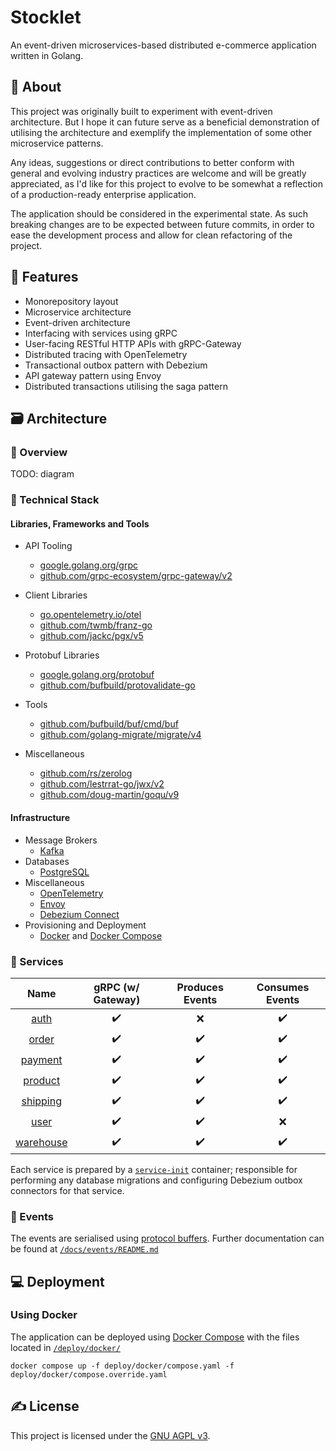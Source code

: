 # Stocklet

An event-driven microservices-based distributed e-commerce application written in Golang.

## 📘 About

This project was originally built to experiment with event-driven architecture. But I hope it can future serve as a beneficial demonstration of utilising the architecture and exemplify the implementation of some other microservice patterns.

Any ideas, suggestions or direct contributions to better conform with general and evolving industry practices are welcome and will be greatly appreciated, as I'd like for this project to evolve to be somewhat a reflection of a production-ready enterprise application.

The application should be considered in the experimental state. As such breaking changes are to be expected between future commits, in order to ease the development process and allow for clean refactoring of the project.

## 📝 Features

* Monorepository layout
* Microservice architecture
* Event-driven architecture
* Interfacing with services using gRPC
* User-facing RESTful HTTP APIs with gRPC-Gateway
* Distributed tracing with OpenTelemetry
* Transactional outbox pattern with Debezium
* API gateway pattern using Envoy
* Distributed transactions utilising the saga pattern

## 🗃️ Architecture

### 🔎 Overview

TODO: diagram

### 🧰 Technical Stack

#### Libraries, Frameworks and Tools

* API Tooling
  * [google.golang.org/grpc](https://pkg.go.dev/google.golang.org/grpc)
  * [github.com/grpc-ecosystem/grpc-gateway/v2](https://pkg.go.dev/github.com/grpc-ecosystem/grpc-gateway/v2)

* Client Libraries
  * [go.opentelemetry.io/otel](https://pkg.go.dev/go.opentelemetry.io/otel)
  * [github.com/twmb/franz-go](https://pkg.go.dev/github.com/twmb/franz-go)
  * [github.com/jackc/pgx/v5](https://pkg.go.dev/github.com/jackc/pgx/v5)

* Protobuf Libraries
  * [google.golang.org/protobuf](https://pkg.go.dev/google.golang.org/protobuf)
  * [github.com/bufbuild/protovalidate-go](https://pkg.go.dev/github.com/bufbuild/protovalidate-go)

* Tools
  * [github.com/bufbuild/buf/cmd/buf](https://buf.build/docs/installation)
  * [github.com/golang-migrate/migrate/v4](https://pkg.go.dev/github.com/golang-migrate/migrate/v4#section-readme)

* Miscellaneous
  * [github.com/rs/zerolog](https://pkg.go.dev/github.com/rs/zerolog)
  * [github.com/lestrrat-go/jwx/v2](https://pkg.go.dev/github.com/lestrrat-go/jwx/v2)
  * [github.com/doug-martin/goqu/v9](https://pkg.go.dev/github.com/doug-martin/goqu/v9)

#### Infrastructure

* Message Brokers
  * [Kafka](https://hub.docker.com/r/bitnami/kafka)
* Databases
  * [PostgreSQL](https://hub.docker.com/_/postgres)
* Miscellaneous
  * [OpenTelemetry](https://opentelemetry.io/)
  * [Envoy](https://www.envoyproxy.io/)
  * [Debezium Connect](https://hub.docker.com/r/debezium/connect)
* Provisioning and Deployment
  * [Docker](https://www.docker.com/) and [Docker Compose](https://docs.docker.com/compose/)

### 🧩 Services

| Name | gRPC (w/ Gateway) | Produces Events | Consumes Events |
| :-: | :-: | :-: | :-: |
| [auth](/internal/svc/auth/) | ✔️ | ❌ | ✔️ |
| [order](/internal/svc/order/) | ✔️ | ✔️ | ✔️ |
| [payment](/internal/svc/payment/) | ✔️ | ✔️ | ✔️ |
| [product](/internal/svc/product/) | ✔️ | ✔️ | ✔️ |
| [shipping](/internal/svc/shipping/) | ✔️ | ✔️ | ✔️ |
| [user](/internal/svc/user/) | ✔️ | ✔️ | ❌ |
| [warehouse](/internal/svc/warehouse/) | ✔️ | ✔️ | ✔️ |

Each service is prepared by a [``service-init``](/cmd/service-init/) container; responsible for performing any database migrations and configuring Debezium outbox connectors for that service.

### 📇 Events

The events are serialised using [protocol buffers](https://protobuf.dev/). Further documentation can be found at [``/docs/events/README.md``](/docs/events/README.md)

## 💻 Deployment

### Using Docker

The application can be deployed using [Docker Compose](https://docs.docker.com/compose/) with the files located in [``/deploy/docker/``](/deploy/docker/)

``docker compose up -f deploy/docker/compose.yaml -f deploy/docker/compose.override.yaml``

## ✍️ License

This project is licensed under the [GNU AGPL v3](/LICENSE).

